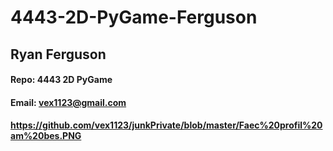 # 4443-2D-PyGame-Ferguson
## Ryan Ferguson
#### Repo: 4443 2D PyGame
#### Email: vex1123@gmail.com
#### https://github.com/vex1123/junkPrivate/blob/master/Faec%20profil%20am%20bes.PNG
